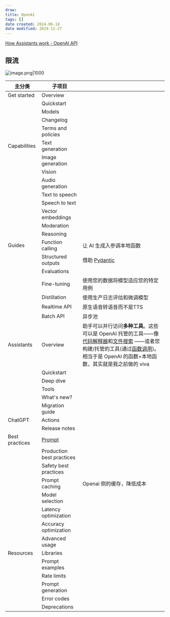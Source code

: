 ```yaml
---
draw:
title: OpenAI
tags: []
date created: 2024-06-18
date modified: 2024-12-27
---
```



<!-- more -->

[How Assistants work - OpenAI API](https://platform.openai.com/docs/assistants/how-it-works)

## 限流

![image.png|1000](https://imagehosting4picgo.oss-cn-beijing.aliyuncs.com/imagehosting/fix-dir%2Fpicgo%2Fpicgo-clipboard-images%2F2024%2F10%2F27%2F04-27-30-a4b9a2b46b404be9adbfdd83d2876a2f-202410270427685-ad1693.png)

| 主分类            | 子项目                       |                                                                                                                                                                                                                                                                                                                                   |
| -------------- | ------------------------- | --------------------------------------------------------------------------------------------------------------------------------------------------------------------------------------------------------------------------------------------------------------------------------------------------------------------------------- |
| Get started    | Overview                  |                                                                                                                                                                                                                                                                                                                                   |
|                | Quickstart                |                                                                                                                                                                                                                                                                                                                                   |
|                | Models                    |                                                                                                                                                                                                                                                                                                                                   |
|                | Changelog                 |                                                                                                                                                                                                                                                                                                                                   |
|                | Terms and policies        |                                                                                                                                                                                                                                                                                                                                   |
| Capabilities   | Text generation           |                                                                                                                                                                                                                                                                                                                                   |
|                | Image generation          |                                                                                                                                                                                                                                                                                                                                   |
|                | Vision                    |                                                                                                                                                                                                                                                                                                                                   |
|                | Audio generation          |                                                                                                                                                                                                                                                                                                                                   |
|                | Text to speech            |                                                                                                                                                                                                                                                                                                                                   |
|                | Speech to text            |                                                                                                                                                                                                                                                                                                                                   |
|                | Vector embeddings         |                                                                                                                                                                                                                                                                                                                                   |
|                | Moderation                |                                                                                                                                                                                                                                                                                                                                   |
|                | Reasoning                 |                                                                                                                                                                                                                                                                                                                                   |
| Guides         | Function calling          | 让 AI 生成入参调本地函数                                                                                                                                                                                                                                                                                                                    |
|                | Structured outputs        | 借助 [Pydantic](Pydantic.md)                                                                                                                                                                                                                                                                                                                   |
|                | Evaluations               |                                                                                                                                                                                                                                                                                                                                   |
|                | Fine-tuning               | 使用您的数据将模型适应您的特定用例                                                                                                                                                                                                                                                                                                                 |
|                | Distillation              | 使用生产日志评估和微调模型                                                                                                                                                                                                                                                                                                                     |
|                | Realtime API              | 原生语音转语音而不是TTS                                                                                                                                                                                                                                                                                                                     |
|                | Batch API                 | 异步池                                                                                                                                                                                                                                                                                                                               |
| Assistants     | Overview                  | 助手可以并行访问**多种工具**。这些可以是 OpenAI 托管的工具——像[代码解释器](https://platform.openai.com/docs/assistants/tools/code-interpreter)和[文件搜索](https://platform.openai.com/docs/assistants/tools/file-search) ——或者您构建/托管的工具(通过[函数调用](https://platform.openai.com/docs/assistants/tools/function-calling))。相当于是 OpenAI 的函数+本地函数，其实就是我之前做的 viva |
|                | Quickstart                |                                                                                                                                                                                                                                                                                                                                   |
|                | Deep dive                 |                                                                                                                                                                                                                                                                                                                                   |
|                | Tools                     |                                                                                                                                                                                                                                                                                                                                   |
|                | What's new?               |                                                                                                                                                                                                                                                                                                                                   |
|                | Migration guide           |                                                                                                                                                                                                                                                                                                                                   |
| ChatGPT        | Actions                   |                                                                                                                                                                                                                                                                                                                                   |
|                | Release notes             |                                                                                                                                                                                                                                                                                                                                   |
| Best practices | [Prompt](Prompt.md)                 |                                                                                                                                                                                                                                                                                                                                   |
|                | Production best practices |                                                                                                                                                                                                                                                                                                                                   |
|                | Safety best practices     |                                                                                                                                                                                                                                                                                                                                   |
|                | Prompt caching            | Openai 侧的缓存，降低成本                                                                                                                                                                                                                                                                                                                  |
|                | Model selection           |                                                                                                                                                                                                                                                                                                                                   |
|                | Latency optimization      |                                                                                                                                                                                                                                                                                                                                   |
|                | Accuracy optimization     |                                                                                                                                                                                                                                                                                                                                   |
|                | Advanced usage            |                                                                                                                                                                                                                                                                                                                                   |
| Resources      | Libraries                 |                                                                                                                                                                                                                                                                                                                                   |
|                | Prompt examples           |                                                                                                                                                                                                                                                                                                                                   |
|                | Rate limits               |                                                                                                                                                                                                                                                                                                                                   |
|                | Prompt generation         |                                                                                                                                                                                                                                                                                                                                   |
|                | Error codes               |                                                                                                                                                                                                                                                                                                                                   |
|                | Deprecations              |                                                                                                                                                                                                                                                                                                                                   |
